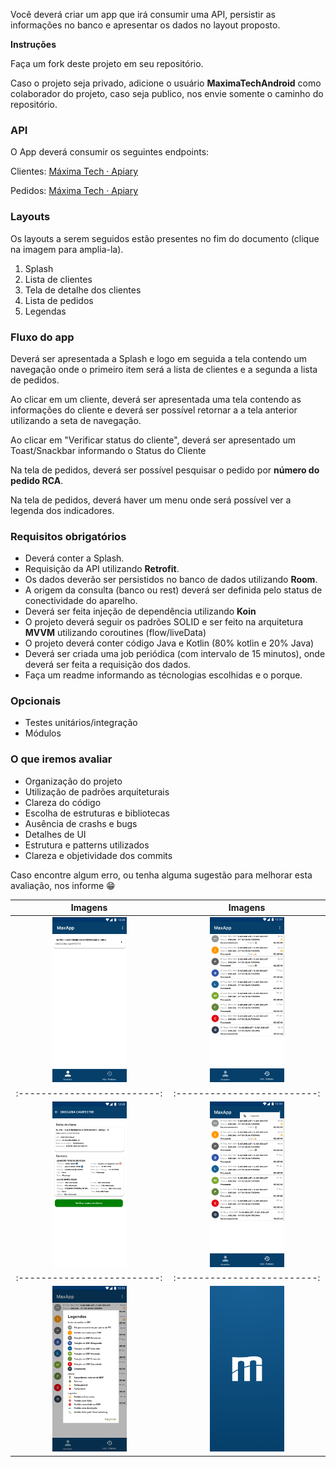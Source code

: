 Você deverá criar um app que irá consumir uma API, persistir as informações no banco e apresentar os dados no layout proposto. 

**Instruções**

Faça um fork deste projeto em seu repositório. 

Caso o projeto seja privado, adicione o usuário **MaximaTechAndroid** como colaborador do projeto, caso seja publico, nos envie somente o caminho do repositório. 

### API

O App deverá consumir os seguintes endpoints:

Clientes:
[Máxima Tech · Apiary](https://maximatech.docs.apiary.io/#reference/0/android/cliente)

Pedidos:
[Máxima Tech · Apiary](https://maximatech.docs.apiary.io/#reference/0/android/pedido)
### Layouts

Os layouts a serem seguidos estão presentes no fim do documento (clique na imagem para amplia-la).

1. Splash
2. Lista de clientes
3. Tela de detalhe dos clientes
4. Lista de pedidos
5. Legendas

### Fluxo do app

Deverá ser apresentada a Splash e logo em seguida a tela contendo um navegação onde o primeiro item será a lista de clientes e a segunda a lista de pedidos. 

Ao clicar em um cliente, deverá ser apresentada uma tela contendo as informações do cliente e deverá ser possível retornar a a tela anterior utilizando a seta de navegação.

Ao clicar em "Verificar status do cliente", deverá ser apresentado um Toast/Snackbar informando o Status do Cliente

Na tela de pedidos, deverá ser possível pesquisar o pedido por **número do pedido RCA**.

Na tela de pedidos, deverá haver um menu onde será possível ver a legenda dos indicadores. 

### Requisitos obrigatórios

- Deverá conter a Splash.
- Requisição da API utilizando **Retrofit**.
- Os dados deverão ser persistidos no banco de dados utilizando **Room**.
- A origem da consulta (banco ou rest) deverá ser definida pelo status de conectividade do aparelho.
- Deverá ser feita injeção de dependência utilizando **Koin**
- O projeto deverá seguir os padrões SOLID e ser feito na arquitetura **MVVM** utilizando coroutines (flow/liveData)
- O projeto deverá conter código Java e Kotlin (80% kotlin e 20% Java)
- Deverá ser criada uma job periódica (com intervalo de 15 minutos), onde deverá ser feita a requisição dos dados.
- Faça um readme informando as técnologias escolhidas e o porque.

### Opcionais

- Testes unitários/integração
- Módulos

### O que iremos avaliar

- Organização do projeto
- Utilização de padrões arquiteturais
- Clareza do código
- Escolha de estruturas e bibliotecas
- Ausência de crashs e bugs
- Detalhes de UI
- Estrutura e patterns utilizados
- Clareza e objetividade dos commits

Caso encontre algum erro, ou tenha alguma sugestão para melhorar esta avaliação, nos informe 😁

Imagens             |  Imagens
:-------------------------:|:-------------------------:
<img  src="https://github.com/MaximaTechAndroid/ProvaAndroid/blob/master/telas_app/Android%20Compact%20-%201.png" width=50% height=50%>  |  <img  src="https://github.com/MaximaTechAndroid/ProvaAndroid/blob/master/telas_app/Android%20Compact%20-%202.png" width=50% height=50%>
:-------------------------:|:-------------------------:
<img  src="https://github.com/MaximaTechAndroid/ProvaAndroid/blob/master/telas_app/Android%20Compact%20-%203.png" width=50% height=50%> | <img  src="https://github.com/MaximaTechAndroid/ProvaAndroid/blob/master/telas_app/Android%20Compact%20-%204.png" width=50% height=50%>
:-------------------------:|:-------------------------:
<img  src="https://github.com/MaximaTechAndroid/ProvaAndroid/blob/master/telas_app/Android%20Compact%20-%205.png" width=50% height=50%> | <img  src="https://github.com/MaximaTechAndroid/ProvaAndroid/blob/master/telas_app/Splash.png" width=50% height=50%>
